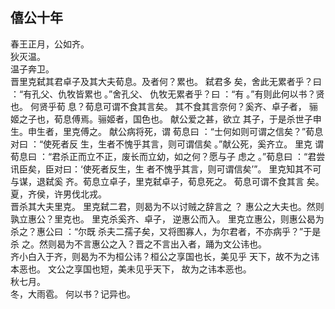## 僖公十年
春王正月，公如齐。  
狄灭温。  
温子奔卫。  
晋里克弑其君卓子及其大夫荀息。及者何？累也。 弑君多
矣，舍此无累者乎？曰 ：“有孔父、仇牧皆累也 。”舍孔父、
仇牧无累者乎？曰 ：“有 。”有则此何以书？贤也。 何贤乎荀
息？荀息可谓不食其言矣。 其不食其言奈何？奚齐、卓子者，
骊姬之子也，荀息傅焉。骊姬者，国色也。 献公爱之甚，欲立
其子，于是杀世子申生。申生者，里克傅之。 献公病将死，谓
荀息曰 ：“士何如则可谓之信矣？”荀息对曰 ：“使死者反
生，生者不愧乎其言，则可谓信矣 。”献公死，奚齐立。 里克
谓荀息曰 ：“君杀正而立不正，废长而立幼，如之何？愿与子
虑之 。”荀息曰 ：“君尝讯臣矣，臣对曰：‘使死者反生，生
者不愧乎其言，则可谓信矣’”。 里克知其不可与谋，退弑奚
齐。荀息立卓子，里克弑卓子，荀息死之。 荀息可谓不食其言
矣。  
夏，齐侯，许男伐北戎。  
晋杀其大夫里克。 里克弑二君，则曷为不以讨贼之辞言之
？ 惠公之大夫也。然则孰立惠公？里克也。 里克杀奚齐、卓子，
逆惠公而入。 里克立惠公，则惠公曷为杀之？惠公曰 ：“尔既
杀夫二孺子矣，又将图寡人，为尔君者，不亦病乎？”于是杀
之。然则曷为不言惠公之入？晋之不言出入者，踊为文公讳也。  
齐小白入于齐，则曷为不为桓公讳？桓公之享国也长，美见乎
天下，故不为之讳本恶也。 文公之享国也短，美未见乎天下，
故为之讳本恶也。  
秋七月。  
冬，大雨雹。 何以书？记异也。  

